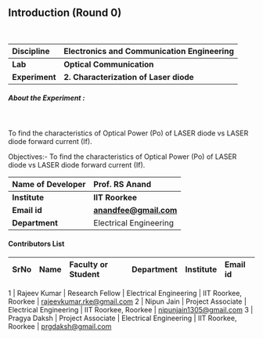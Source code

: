 ## Introduction (Round 0)

<br>

<b>Discipline | <b> Electronics and Communication Engineering
:--|:--|
<b> Lab | <b> Optical Communication
<b> Experiment|     <b> 2. Characterization of Laser diode
<h5> About the Experiment : </h5> <br>

To find the characteristics of Optical Power (Po) of LASER diode vs LASER diode forward current (If).

Objectives:-  To find the characteristics of Optical Power (Po) of LASER diode vs LASER diode forward current (If).

<b>Name of Developer | <b> Prof. RS Anand
:--|:--|
<b> Institute | <b> IIT Roorkee
<b> Email id|     <b> anandfee@gmail.com
<b> Department | Electrical Engineering

#### Contributors List

SrNo | Name | Faculty or Student | Department| Institute | Email id
:--|:--|:--|:--|:--|:--|

1 | Rajeev Kumar | Research Fellow | Electrical Engineering | IIT Roorkee, Roorkee | rajeevkumar.rke@gmail.com
2 | Nipun Jain | Project Associate | Electrical Engineering | IIT Roorkee, Roorkee | nipunjain1305@gmail.com
3 | Pragya Daksh  | Project Associate | Electrical Engineering | IIT Roorkee, Roorkee | prgdaksh@gmail.com

<br>
